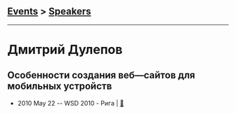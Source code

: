 ## [Events](../README.md) > [Speakers](../speakers.md)
---

# Дмитрий Дулепов

## Особенности создания веб—сайтов для мобильных устройств
- 2010 May 22 -- WSD 2010 - Рига  | [:notebook:](https://wsd.events/2010/05/22/pres/mobile-webdev.pdf)  
